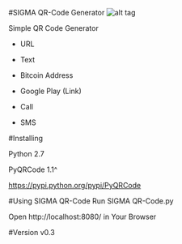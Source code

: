 #SIGMA QR-Code Generator
![alt tag](https://github-cloud.s3.amazonaws.com/assets/6103602/10565335/f466e800-7582-11e5-8af8-87aa4a37be93.png)

Simple QR Code Generator 

* URL 

* Text
* Bitcoin Address

* Google Play (Link)

* Call

* SMS


#Installing

Python 2.7

PyQRCode 1.1^

https://pypi.python.org/pypi/PyQRCode

#Using SIGMA QR-Code
Run SIGMA QR-Code.py 

Open http://localhost:8080/ in Your Browser


#Version 
v0.3
